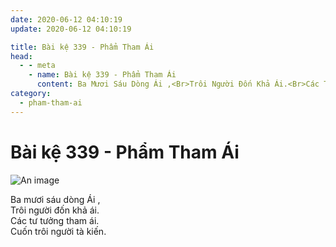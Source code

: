 ```yaml
---
date: 2020-06-12 04:10:19
update: 2020-06-12 04:10:19

title: Bài kệ 339 - Phẩm Tham Ái
head:
  - - meta
    - name: Bài kệ 339 - Phẩm Tham Ái
      content: Ba Mươi Sáu Dòng Ái ,<Br>Trôi Người Đốn Khả Ái.<Br>Các Tư Tưởng Tham Ái.<Br>Cuốn Trôi Người Tà Kiến.<Br>
category:
  - pham-tham-ai
---
```


# Bài kệ 339 - Phẩm Tham Ái

![An image](/img/pham-tham-ai/pham-tham-ai-339.jpg)

Ba mươi sáu dòng Ái ,<br>Trôi người đốn khả ái.<br>Các tư tưởng tham ái.<br>Cuốn trôi người tà kiến.<br>
